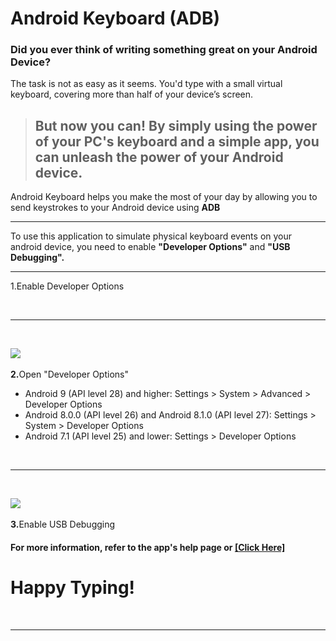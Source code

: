 # Android Keyboard (ADB)
### Did you ever think of writing something great on your Android Device?
The task is not as easy as it seems. You'd type with a small virtual keyboard, covering more than half of your device’s screen.
> ## But now you can! By simply using the power of your PC's keyboard and a simple app, you can **unleash the power of your Android device**.
Android Keyboard helps you make the most of your day by allowing you to send keystrokes to your Android device using **ADB**
<hr>


<p>        To use this application to simulate physical keyboard events on your android device,
        you need to enable <strong>"Developer Options"</strong> and <strong>"USB Debugging".</strong></p>

        
<hr>
<p>1.</strong>Enable Developer Options</img></p>
<br>
<hr>
<br>
<p><img src="https://developer.android.com/static/studio/images/run/dev-options-pixel_2x.png"><br><br><strong>2.</strong>Open "Developer Options"
<ul>
        <li>Android 9 (API level 28) and higher: Settings > System > Advanced > Developer Options</li>
        <li>Android 8.0.0 (API level 26) and Android 8.1.0 (API level 27): Settings > System > Developer Options</li>
        <li>Android 7.1 (API level 25) and lower: Settings > Developer Options</li>
</ul>


<br>
<hr>
<br>


<p><img src="https://developer.android.com/static/studio/images/run/dev-options-debug_2x.png"><br><br><strong>3.</strong>Enable USB Debugging</img></p>
<h4>For more information, refer to the app's help page or <a href="https://developer.android.com/studio/debug/dev-options">[Click Here]</a>
  <h1>Happy Typing!</h1>
        
        
        
<br>
<hr>
<br>
